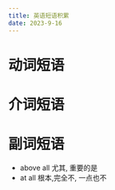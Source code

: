 ```yaml
---
title: 英语短语积累
date: 2023-9-16
---
```


# 动词短语





# 介词短语





# 副词短语

* above all   尤其,  重要的是
* at all 根本,完全不, 一点也不





